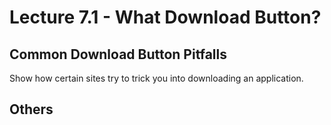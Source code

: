 # Lecture 7.1 - What Download Button?

## Common Download Button Pitfalls
Show how certain sites try to trick you into downloading an application.

## Others

